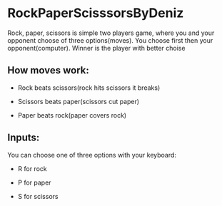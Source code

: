 # RockPaperScisssorsByDeniz

Rock, paper, scissors is simple two players game, where you and your opponent choose of three options(moves). You choose first then your opponent(computer). Winner is the player with better choise


## How moves work:

- Rock beats scissors(rock hits scissors it breaks)

- Scissors beats paper(scissors cut paper)

- Paper beats rock(paper covers rock)

## Inputs:

You can choose one of three options with your keyboard:

- R for rock

- P for paper

- S for scissors


